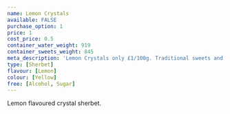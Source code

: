 ```yaml
---
name: Lemon Crystals
available: FALSE
purchase_option: 1
price: 1
cost_price: 0.5
container_water_weight: 919
container_sweets_weight: 845
meta_description: 'Lemon Crystals only £1/100g. Traditional sweets and more at Humbugs Confectionery Store. Specialists in satisfying your sweet tooth!'
type: [Sherbet]
flavour: [Lemon]
colour: [Yellow]
free: [Alcohol, Sugar]
---
```

Lemon flavoured crystal sherbet.